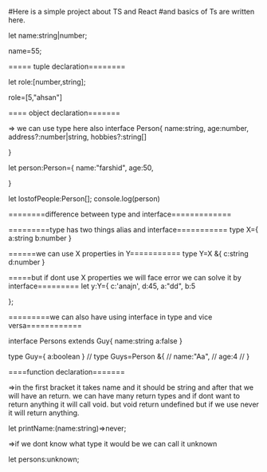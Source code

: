 #Here is a simple project about TS and React
#and basics of Ts are written here.

let name:string|number;

name=55;

===== tuple declaration========

let role:[number,string];

role=[5,"ahsan"]

==== object declaration=======

=> we can use type here also
interface Person{
name:string,
age:number,
address?:number|string,
hobbies?:string[]

}

let person:Person={
name:"farshid",
age:50,

}

let lostofPeople:Person[];
console.log(person)

========difference between type and interface=============

=========type has two things alias and interface===========
type X={
a:string
b:number
}

======we can use X properties in Y===========
type Y=X &{
c:string
d:number
}

=====but if dont use X properties we will face error we can solve it by interface=========
let y:Y={
c:'anajn',
d:45,
a:"dd",
b:5

};

=========we can also have using interface in type and vice versa============

interface Persons extends Guy{
name:string
a:false
}

type Guy={
a:boolean
}
// type Guys=Person &{
// name:"Aa",
// age:4
// }

====function declaration=======

=>in the first bracket it takes name and it should be string and after that we will have an return. we can
have many return types and if dont want to return anything it will call void. but void return undefined but if we use never it will return anything.

let printName:(name:string)=>never;

=>if we dont know what type it would be we can call it unknown

let persons:unknown;
